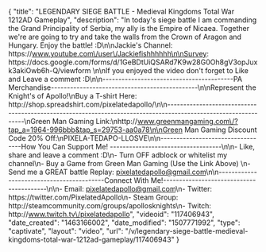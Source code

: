{
    "title": "LEGENDARY SIEGE BATTLE - Medieval Kingdoms Total War 1212AD Gameplay",
    "description": "In today's siege battle I am commanding the Grand Principality of Serbia, my ally is the Empire of Nicaea.  Together we're are going to try and take the walls from the Crown of Aragon and Hungary.  Enjoy the battle! :D\n\nJackie's Channel: https:\/\/www.youtube.com\/user\/Jackiefishhhhhh\n\nSurvey: https:\/\/docs.google.com\/forms\/d\/1GeBDtUiQSARd7K9w28G0Oh8gV3opJuxk3akiOwb6h-Q\/viewform \n\nIf you enjoyed the video don't forget to Like and Leave a comment :D\n\n-----------------------------------------PA Merchandise----------------------------------------------\n\nRepresent the Knight's of Apollo!\nBuy a T-shirt Here: http:\/\/shop.spreadshirt.com\/pixelatedapollo\/\n\n---------------------------------------------------------------------------------------------------------------\nGreen Man Gaming Link:\nhttp:\/\/www.greenmangaming.com\/?tap_a=1964-996bbb&tap_s=29753-aa0a78\n\nGreen Man Gaming Discount Code 20% Off:\nPIXELA-TEDAPO-LLOSVE\n\n----------------------------------How You Can Support Me! -----------------------------------\n\n- Like, share and leave a comment :D\n- Turn OFF adblock or whitelist my channel\n- Buy a Game from Green Man Gaming (Use the Link Above) \n- Send me a GREAT battle Replay: pixelatedapollo@gmail.com\n\n------------------------------------------Connect With Me!-----------------------------------------\n\n- Email: pixelatedapollo@gmail.com\n- Twitter: https:\/\/twitter.com\/PixelatedApollo\n- Steam Group:  http:\/\/steamcommunity.com\/groups\/apollosknights\n- Twitch: http:\/\/www.twitch.tv\/pixelatedapollo",
    "videoid": "117406943",
    "date_created": "1463166002",
    "date_modified": "1507771992",
    "type": "captivate",
    "layout": "video",
    "url": "\/v\/legendary-siege-battle-medieval-kingdoms-total-war-1212ad-gameplay\/117406943"
}